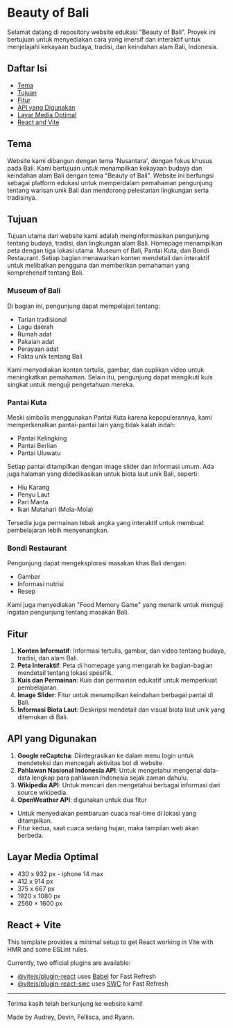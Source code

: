 
# Beauty of Bali

Selamat datang di repository website edukasi "Beauty of Bali". Proyek ini bertujuan untuk menyediakan cara yang imersif dan interaktif untuk menjelajahi kekayaan budaya, tradisi, dan keindahan alam Bali, Indonesia.

## Daftar Isi
- [Tema](#tema)
- [Tujuan](#tujuan)
- [Fitur](#fitur)
- [API yang Digunakan](#api-yang-digunakan)
- [Layar Media Optimal](#layar-media-optimal)
- [React and Vite](#react-vite)

## Tema
Website kami dibangun dengan tema 'Nusantara', dengan fokus khusus pada Bali. Kami bertujuan untuk menampilkan kekayaan budaya dan keindahan alam Bali dengan tema "Beauty of Bali". Website ini berfungsi sebagai platform edukasi untuk memperdalam pemahaman pengunjung tentang warisan unik Bali dan mendorong pelestarian lingkungan serta tradisinya.

## Tujuan
Tujuan utama dari website kami adalah menginformasikan pengunjung tentang budaya, tradisi, dan lingkungan alam Bali. Homepage menampilkan peta dengan tiga lokasi utama: Museum of Bali, Pantai Kuta, dan Bondi Restaurant. Setiap bagian menawarkan konten mendetail dan interaktif untuk melibatkan pengguna dan memberikan pemahaman yang komprehensif tentang Bali.

### Museum of Bali
Di bagian ini, pengunjung dapat mempelajari tentang:
- Tarian tradisional
- Lagu daerah
- Rumah adat
- Pakaian adat
- Perayaan adat
- Fakta unik tentang Bali

Kami menyediakan konten tertulis, gambar, dan cuplikan video untuk meningkatkan pemahaman. Selain itu, pengunjung dapat mengikuti kuis singkat untuk menguji pengetahuan mereka.

### Pantai Kuta
Meski simbolis menggunakan Pantai Kuta karena kepopulerannya, kami memperkenalkan pantai-pantai lain yang tidak kalah indah:
- Pantai Kelingking
- Pantai Berlian
- Pantai Uluwatu

Setiap pantai ditampilkan dengan image slider dan informasi umum. Ada juga halaman yang didedikasikan untuk biota laut unik Bali, seperti:
- Hiu Karang
- Penyu Laut
- Pari Manta
- Ikan Matahari (Mola-Mola)

Tersedia juga permainan tebak angka yang interaktif untuk membuat pembelajaran lebih menyenangkan.

### Bondi Restaurant
Pengunjung dapat mengeksplorasi masakan khas Bali dengan:
- Gambar
- Informasi nutrisi
- Resep

Kami juga menyediakan "Food Memory Game" yang menarik untuk menguji ingatan pengunjung tentang masakan Bali.

## Fitur
1. **Konten Informatif**: Informasi tertulis, gambar, dan video tentang budaya, tradisi, dan alam Bali.
2. **Peta Interaktif**: Peta di homepage yang mengarah ke bagian-bagian mendetail tentang lokasi spesifik.
3. **Kuis dan Permainan**: Kuis dan permainan edukatif untuk memperkuat pembelajaran.
4. **Image Slider**: Fitur untuk menampilkan keindahan berbagai pantai di Bali.
5. **Informasi Biota Laut**: Deskripsi mendetail dan visual biota laut unik yang ditemukan di Bali.

## API yang Digunakan
1. **Google reCaptcha**: Diintegrasikan ke dalam menu login untuk mendeteksi dan mencegah aktivitas bot di website.
2. **Pahlawan Nasional Indonesia API**: Untuk mengetahui mengenai data-data lengkap para pahlawan Indonesia sejak zaman dahulu.
3. **Wikipedia API**: Untuk mencari dan mengetahui berbagai informasi dari source wikipedia.
4. **OpenWeather API**: digunakan untuk dua fitur
- Untuk menyediakan pembaruan cuaca real-time di lokasi yang ditampilkan.
- Fitur kedua, saat cuaca sedang hujan, maka tampilan web akan berbeda.

## Layar Media Optimal 
-  430 x 932 px - iphone 14 max
-  412 x 914 px 
-  375 x 667 px
- 1920 x 1080 px
- 2560 × 1600 px

## React + Vite

This template provides a minimal setup to get React working in Vite with HMR and some ESLint rules.

Currently, two official plugins are available:

- [@vitejs/plugin-react](https://github.com/vitejs/vite-plugin-react/blob/main/packages/plugin-react/README.md) uses [Babel](https://babeljs.io/) for Fast Refresh
- [@vitejs/plugin-react-swc](https://github.com/vitejs/vite-plugin-react-swc) uses [SWC](https://swc.rs/) for Fast Refresh

---

Terima kasih telah berkunjung ke website kami!

Made by Audrey, Devin, Fellisca, and Ryann.
